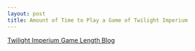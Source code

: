 ```yaml
---
layout: post
title: Amount of Time to Play a Game of Twilight Imperium
---
```


[Twilight Imperium Game Length Blog](https://inqm.github.io/)
